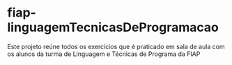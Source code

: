# fiap-linguagemTecnicasDeProgramacao
Este projeto reúne todos os exercícios que é praticado em sala de aula com os alunos da turma de Linguagem e Técnicas de Programa da FIAP
